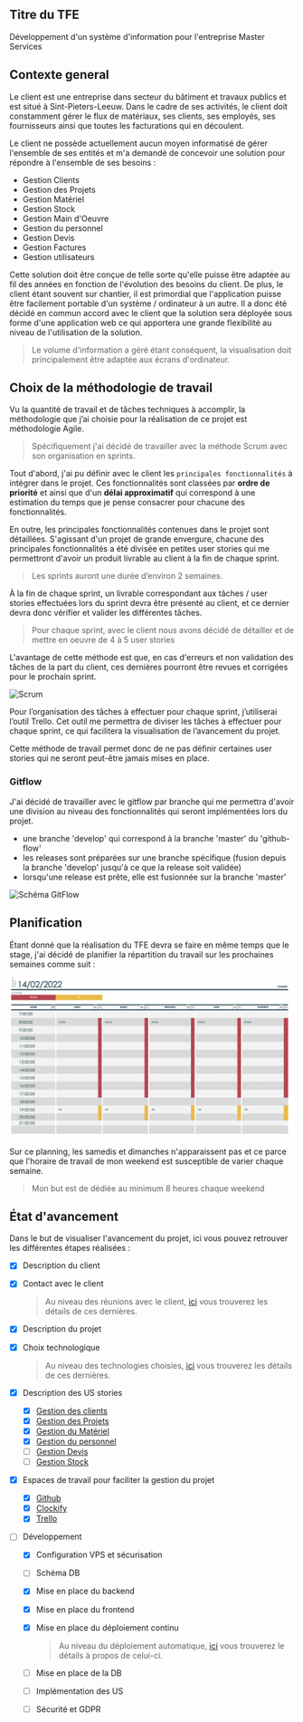 
## Titre du TFE

Développement d'un système d'information pour l'entreprise Master Services

## Contexte general 

Le client est une entreprise dans secteur du bâtiment et travaux publics et est situé à Sint-Pieters-Leeuw. Dans le cadre de ses activités, le client doit constamment gérer le flux de matériaux, ses clients, ses employés, ses fournisseurs ainsi que toutes les facturations qui en découlent.

Le client ne possède actuellement aucun moyen informatisé de gérer l'ensemble de ses entités et m'a demandé de concevoir une solution pour répondre à l'ensemble de ses besoins : 

* Gestion Clients
* Gestion des Projets
* Gestion Matériel 
* Gestion Stock
* Gestion Main d'Oeuvre
* Gestion du personnel 
* Gestion Devis
* Gestion Factures
* Gestion utilisateurs 

Cette solution doit être conçue de telle sorte qu'elle puisse être adaptée au fil des années en fonction de l'évolution des besoins du client.
De plus, le client étant souvent sur chantier, il est primordial que l'application puisse être facilement portable d'un système / ordinateur à un autre. Il a donc été décidé en commun accord avec le client que la solution sera déployée sous forme d'une application web ce qui apportera une grande flexibilité au niveau de l'utilisation de la solution. 

> Le volume d'information a géré étant conséquent, la visualisation doit principalement être adaptée aux écrans d'ordinateur.

## Choix de la méthodologie de travail

Vu la quantité de travail et de tâches techniques à accomplir, la méthodologie que j’ai choisie pour la réalisation de ce projet est méthodologie Agile. 

> Spécifiquement j'ai décidé de travailler avec la méthode Scrum avec son organisation en sprints.

Tout d'abord, j'ai pu définir avec le client les `principales fonctionnalités` à intégrer dans le projet. Ces fonctionnalités sont classées par **ordre de priorité** et ainsi que d'un **délai approximatif** qui correspond à une estimation du temps que je pense consacrer pour chacune des fonctionnalités. 

En outre, les principales fonctionnalités contenues dans le projet sont détaillées. S'agissant d'un projet de grande envergure, chacune des principales fonctionnalités a été divisée en petites user stories qui me permettront d'avoir un produit livrable au client à la fin de chaque sprint.

> Les sprints auront une durée d’environ 2 semaines.

À la fin de chaque sprint, un livrable correspondant aux tâches / user stories effectuées lors du sprint devra être présenté au client, et ce dernier devra donc vérifier et valider les différentes tâches.

> Pour chaque sprint, avec le client nous avons décidé de détailler et de mettre en oeuvre de 4 à 5 user stories 

L'avantage de cette méthode est que, en cas d'erreurs et non validation des tâches de la part du client, ces dernières pourront être revues et corrigées pour le prochain sprint.

![Scrum](https://miro.medium.com/max/2000/1*oHRJUR1OMrlsbjrddff0MA.png)

Pour l’organisation des tâches à effectuer pour chaque sprint, j’utiliserai l’outil Trello. Cet outil me permettra de diviser les tâches à effectuer pour chaque sprint, ce qui facilitera la visualisation de l’avancement du projet. 

Cette méthode de travail permet donc de ne pas définir certaines user stories qui ne seront peut-être jamais mises en place.


### Gitflow

J'ai décidé de travailler avec le gitflow par branche qui me permettra d'avoir une division au niveau des fonctionnalités qui seront implémentées lors du projet.

- une branche 'develop' qui correspond à la branche 'master' du 'github-flow'
- les releases sont préparées sur une branche spécifique (fusion depuis la branche 'develop' jusqu'à ce que la release soit validée)
- lorsqu'une release est prête, elle est fusionnée sur la branche 'master'


![Schéma GitFlow](https://wac-cdn.atlassian.com/dam/jcr:34c86360-8dea-4be4-92f7-6597d4d5bfae/02%20Feature%20branches.svg?cdnVersion=182)



## Planification

Étant donné que la réalisation du TFE devra se faire en même temps que le stage, j'ai décidé de planifier la répartition du travail sur les prochaines semaines comme suit : 

![Planning pour les semaines qui viennent](https://github.com/ikramjaujate/TFE/blob/main/docs/images/PlanificationTFE.png?raw=true)

Sur ce planning, les samedis et dimanches n'apparaissent pas et ce parce que l'horaire de travail de mon weekend est susceptible de varier chaque semaine.

> Mon but est de dédiée au minimum 8 heures chaque weekend

## État d'avancement

Dans le but de visualiser l'avancement du projet, ici vous pouvez retrouver les différentes étapes réalisées : 

 - [X] Description du client
 - [X] Contact avec le client
   > Au niveau des réunions avec le client, [ici](https://github.com/ikramjaujate/TFE/wiki/Reunions) vous trouverez les détails de ces dernières.
 - [X] Description du projet
 - [X] Choix technologique
   > Au niveau des technologies choisies, [ici](https://github.com/ikramjaujate/TFE/wiki/Technologies-choisies) vous trouverez les détails de ces dernières.
 
 - [X] Description des US stories
   - [X] [Gestion des clients](https://github.com/ikramjaujate/TFE/wiki/Gestion-Clients)
   - [X] [Gestion des Projets](https://github.com/ikramjaujate/TFE/wiki/Gestion-des-projets)
   - [X] [Gestion du Matériel](https://github.com/ikramjaujate/TFE/wiki/Gestion-Matériel)
   - [X] [Gestion du personnel](https://github.com/ikramjaujate/TFE/wiki/Gestion-du-personnel)
   - [ ] [Gestion Devis](https://github.com/ikramjaujate/TFE/wiki/Gestion-factures)
   - [ ] [Gestion Stock](https://github.com/ikramjaujate/TFE/wiki/Gestion-factures)

 - [X] Espaces de travail pour faciliter la gestion du projet
   - [X] [Github](https://github.com/ikramjaujate/TFE)
   - [X] [Clockify](https://clockify.me/tracker)
   - [X] [Trello](https://trello.com/b/RX6ikrFe/tfe)

- [ ] Développement 
   - [X] Configuration VPS et sécurisation
   - [ ] Schéma DB
   - [X] Mise en place du backend 
   - [X] Mise en place du frontend 
   - [X] Mise en place du déploiement continu

      > Au niveau du déploiement automatique, [ici](https://github.com/ikramjaujate/TFE/wiki/Intégration-et-déploiement-continu) vous trouverez le détails à propos de celui-ci. 

   - [ ] Mise en place de la DB
   - [ ] Implémentation des US
   - [ ] Sécurité et GDPR  